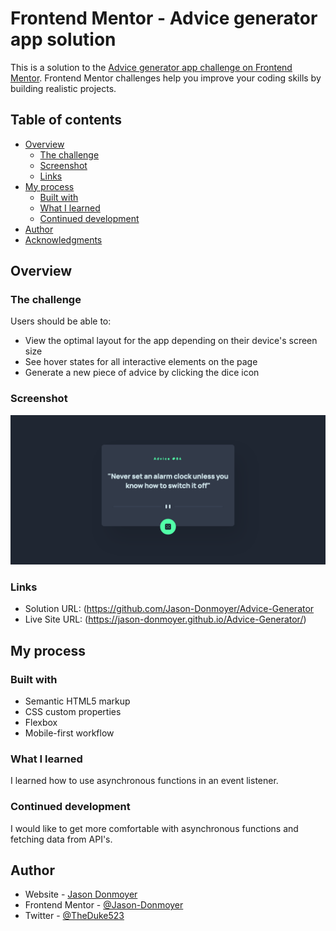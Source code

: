 # Frontend Mentor - Advice generator app solution

This is a solution to the [Advice generator app challenge on Frontend Mentor](https://www.frontendmentor.io/challenges/advice-generator-app-QdUG-13db). Frontend Mentor challenges help you improve your coding skills by building realistic projects.

## Table of contents

- [Overview](#overview)
  - [The challenge](#the-challenge)
  - [Screenshot](#screenshot)
  - [Links](#links)
- [My process](#my-process)
  - [Built with](#built-with)
  - [What I learned](#what-i-learned)
  - [Continued development](#continued-development)
- [Author](#author)
- [Acknowledgments](#acknowledgments)

## Overview

### The challenge

Users should be able to:

- View the optimal layout for the app depending on their device's screen size
- See hover states for all interactive elements on the page
- Generate a new piece of advice by clicking the dice icon

### Screenshot

![](./images/screenshot.png)

### Links

- Solution URL: (https://github.com/Jason-Donmoyer/Advice-Generator
- Live Site URL: (https://jason-donmoyer.github.io/Advice-Generator/)

## My process

### Built with

- Semantic HTML5 markup
- CSS custom properties
- Flexbox
- Mobile-first workflow

### What I learned

I learned how to use asynchronous functions in an event listener.

### Continued development

I would like to get more comfortable with asynchronous functions and fetching data from API's.

## Author

- Website - [Jason Donmoyer](https://jason-donmoyer.github.io/J_Donmoyer_FL_Portfolio/)
- Frontend Mentor - [@Jason-Donmoyer](https://www.frontendmentor.io/profile/Jason-Donmoyer)
- Twitter - [@TheDuke523](https://twitter.com/TheDuke523)
